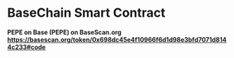 # BaseChain Smart Contract
<b>PEPE on Base (PEPE) on BaseScan.org<b>
<br>
https://basescan.org/token/0x698dc45e4f10966f6d1d98e3bfd7071d8144c233#code
